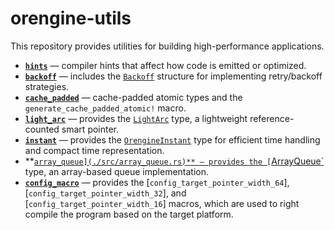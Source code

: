 # orengine-utils

This repository provides utilities for building high-performance applications.

- **[`hints`](./src/hints.rs)** — compiler hints that affect how code is emitted or optimized.
- **[`backoff`](./src/backoff.rs)** — includes the [`Backoff`](./src/backoff.rs) structure for 
   implementing retry/backoff strategies.
- **[`cache_padded`](./src/cache_padded.rs)** — cache-padded atomic types and the `generate_cache_padded_atomic!` macro.
- **[`light_arc`](./src/light_arc.rs)** — provides the [`LightArc`](./src/light_arc.rs) type, 
    a lightweight reference-counted smart pointer.
- **[`instant`](./src/instant.rs)** — provides the [`OrengineInstant`](./src/instant.rs) type for
    efficient time handling and compact time representation.  
- **[`array_queue](./src/array_queue.rs)** — provides the [`ArrayQueue`](./src/array_queue.rs) type, 
    an array-based queue implementation.
- **[`config_macro`](./src/config_macro.rs)** — provides the [`config_target_pointer_width_64`], 
    [`config_target_pointer_width_32`], and [`config_target_pointer_width_16`] macros, 
    which are used to right compile the program based on the target platform.
